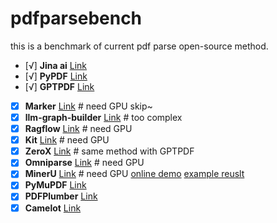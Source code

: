 # pdfparsebench
this is a benchmark of current pdf parse open-source method.

- [√] **Jina ai** [Link](https://r.jina.ai/)
- [√] **PyPDF** [Link](https://github.com/py-pdf/pypdf)
- [√] **GPTPDF** [Link](https://github.com/CosmosShadow/gptpdf)
- [x] **Marker** [Link](https://github.com/VikParuchuri/marker) # need GPU skip~
- [x] **llm-graph-builder** [Link](https://github.com/neo4j-labs/llm-graph-builder) # too complex
- [x] **Ragflow** [Link](https://github.com/infiniflow/ragflow) # need GPU
- [x] **Kit** [Link](https://github.com/opendatalab/PDF-Extract-Kit) # need GPU
- [x] **ZeroX** [Link](https://github.com/getomni-ai/zerox) # same method with GPTPDF
- [x] **Omniparse** [Link](https://github.com/adithya-s-k/omniparse) # need GPU
- [x] **MinerU** [Link](https://github.com/opendatalab/MinerU) # need GPU [online demo](https://opendatalab.com/OpenSourceTools/Extractor/PDF)    [example reuslt](https://opendatalab.com/OpenSourceTools/Extractor/PDF/4a1ded1b-8dd7-4344-a34f-c919ffa333bb)
- [x] **PyMuPDF** [Link](https://github.com/pymupdf/PyMuPDF)
- [x] **PDFPlumber** [Link](https://github.com/jsvine/pdfplumber)
- [x] **Camelot** [Link](https://github.com/camelot-dev/camelot)
